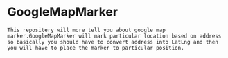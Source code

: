 # GoogleMapMarker
    This repositery will more tell you about google map marker.GoogleMapMarker will mark particular location based on address so basically you should have to convert address into LatLng and then you will have to place the marker to particular position.
